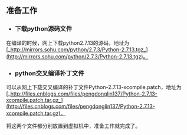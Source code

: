## 准备工作

* ### 下载python源码文件

在编译的时候，网上下载python2.7.13的源码，地址为[_http://mirrors.sohu.com/python/2.7.3/Python-2.7.13.tgz_](http://mirrors.sohu.com/python/2.7.3/Python-2.7.13.tgz)。

* ### python交叉编译补丁文件

可以从网上下载交叉编译的补丁文件Python-2.7.13-xcompile.patch，地址为[_http://files.cnblogs.com/files/pengdonglin137/Python-2.7.13-xcompile.patch.tar.gz_](http://files.cnblogs.com/files/pengdonglin137/Python-2.7.13-xcompile.patch.tar.gz)。

将这两个文件都分别放置到虚拟机中，准备工作就完成了。

